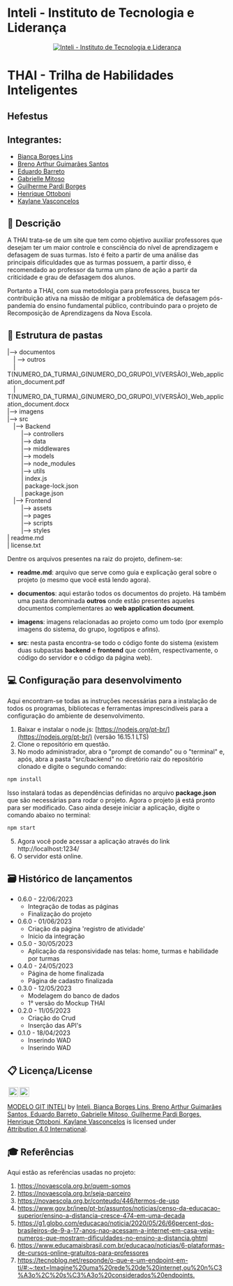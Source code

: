 # Inteli - Instituto de Tecnologia e Liderança 

<p align="center">
<a href= "https://www.inteli.edu.br/"><img src="https://www.inteli.edu.br/wp-content/uploads/2021/08/20172028/marca_1-2.png" alt="Inteli - Instituto de Tecnologia e Liderança" border="0"></a>
</p>

# THAI - Trilha de Habilidades Inteligentes

## Hefestus

## Integrantes: 
- <a href="https://www.linkedin.com/in/bianca-borges-969586206/">Bianca Borges Lins</a>
- <a href="https://www.linkedin.com/in/breno-santos-0843131b8/">Breno Arthur Guimarães Santos</a>
- <a href="https://www.linkedin.com/in/eduardosbarreto/">Eduardo Barreto</a> 
- <a href="https://www.linkedin.com/in/gabrielle-mitoso-6253a219b/">Gabrielle Mitoso</a> 
- <a href="https://www.linkedin.com/in/guilherme-pardi-87b815264/">Guilherme Pardi Borges</a>
- <a href="https://www.linkedin.com/in/henrique-ottoboni-magalh%C3%A3es-77b950264">Henrique Ottoboni</a> 
- <a href="https://www.linkedin.com/in/kaylanevasconcelos/">Kaylane Vasconcelos</a>

## 📝 Descrição

A THAI trata-se de um site que tem como objetivo auxiliar professores que desejam ter um maior controle e consciência do nível de aprendizagem e defasagem de suas turmas. Isto é feito a partir de uma análise das principais dificuldades que as turmas possuem, a partir disso, é recomendado ao professor da turma um plano de ação a partir da criticidade e grau de defasagem dos alunos.

Portanto a THAI, com sua metodologia para professores, busca ter contribuição ativa na missão de mitigar a problemática de defasagem pós-pandemia do ensino fundamental público, contribuindo para o projeto de Recomposição de Aprendizagens da Nova Escola.


## 📁 Estrutura de pastas

|--> documentos<br>
  &emsp;| --> outros <br>
  &emsp;| T(NUMERO_DA_TURMA)_G(NUMERO_DO_GRUPO)_V(VERSÃO)_Web_application_document.pdf<br>
  &emsp;| T(NUMERO_DA_TURMA)_G(NUMERO_DO_GRUPO)_V(VERSÃO)_Web_application_document.docx<br>
|--> imagens<br>
|--> src<br>
  &emsp;|--> Backend<br>
    &emsp; &emsp;|--> controllers<br>
    &emsp; &emsp;|--> data<br>
    &emsp; &emsp;|--> middlewares<br>
    &emsp; &emsp;|--> models<br>
    &emsp; &emsp;|--> node_modules<br>
    &emsp; &emsp;|--> utils<br>
    &emsp; &emsp;| index.js<br>
    &emsp; &emsp;| package-lock.json<br>
    &emsp; &emsp;| package.json<br>
  &emsp;|--> Frontend<br>
    &emsp; &emsp;|--> assets<br>
    &emsp; &emsp;|--> pages<br>
    &emsp; &emsp;|--> scripts<br>
    &emsp; &emsp;|--> styles<br>
| readme.md<br>
| license.txt

Dentre os arquivos presentes na raiz do projeto, definem-se:

- <b>readme.md</b>: arquivo que serve como guia e explicação geral sobre o projeto (o mesmo que você está lendo agora).

- <b>documentos</b>: aqui estarão todos os documentos do projeto. Há também uma pasta denominada <b>outros</b> onde estão presentes aqueles documentos complementares ao <b>web application document</b>.

- <b>imagens</b>: imagens relacionadas ao projeto como um todo (por exemplo imagens do sistema, do grupo, logotipos e afins).

- <b>src</b>: nesta pasta encontra-se todo o código fonte do sistema (existem duas subpastas <b>backend</b> e <b>frontend</b> que contêm, respectivamente, o código do servidor e o código da página web).

## 💻 Configuração para desenvolvimento

Aqui encontram-se todas as instruções necessárias para a instalação de todos os programas, bibliotecas e ferramentas imprescindíveis para a configuração do ambiente de desenvolvimento.

1.  Baixar e instalar o node.js:  [https://nodejs.org/pt-br/](https://nodejs.org/pt-br/) (versão 16.15.1 LTS)
2. Clone o repositório em questão.
3.  No modo administrador, abra o "prompt de comando" ou o "terminal" e, após,  abra a pasta "src/backend" no diretório raiz do repositório clonado e digite o segundo comando:

```sh
npm install
```

Isso instalará todas as dependências definidas no arquivo <b>package.json</b> que são necessárias para rodar o projeto. Agora o projeto já está pronto para ser modificado. Caso ainda deseje iniciar a aplicação, digite o comando abaixo no terminal:

```sh
npm start
```
5. Agora você pode acessar a aplicação através do link http://localhost:1234/
6. O servidor está online.


## 🗃 Histórico de lançamentos

* 0.6.0 - 22/06/2023
    * Integração de todas as páginas
    * Finalização do projeto
* 0.6.0 - 01/06/2023
    * Criação da página 'registro de atividade'
    * Inicio da integração
* 0.5.0 - 30/05/2023
    * Aplicação da responsividade nas telas: home, turmas e habilidade por turmas
* 0.4.0 - 24/05/2023
    * Página de home finalizada
    * Página de cadastro finalizada
* 0.3.0 - 12/05/2023
    * Modelagem do banco de dados
    * 1° versão do Mockup THAI
* 0.2.0 - 11/05/2023
    * Criação do Crud
    * Inserção das API's
* 0.1.0 - 18/04/2023
    * Inserindo WAD
    * Inserindo WAD

## 📋 Licença/License

<img style="height:22px!important;margin-left:3px;vertical-align:text-bottom;" src="https://mirrors.creativecommons.org/presskit/icons/cc.svg?ref=chooser-v1"><img style="height:22px!important;margin-left:3px;vertical-align:text-bottom;" src="https://mirrors.creativecommons.org/presskit/icons/by.svg?ref=chooser-v1"><p xmlns:cc="http://creativecommons.org/ns#" xmlns:dct="http://purl.org/dc/terms/"><a property="dct:title" rel="cc:attributionURL" href="https://github.com/Spidus/Teste_Final_1">MODELO GIT INTELI</a> by <a rel="cc:attributionURL dct:creator" property="cc:attributionName" href="https://www.yggbrasil.com.br/vr">Inteli, Bianca Borges Lins, Breno Arthur Guimarães Santos, Eduardo Barreto, Gabrielle Mitoso, Guilherme Pardi Borges, Henrique Ottoboni, Kaylane Vasconcelos</a> is licensed under <a href="http://creativecommons.org/licenses/by/4.0/?ref=chooser-v1" target="_blank" rel="license noopener noreferrer" style="display:inline-block;">Attribution 4.0 International</a>.</p>

## 🎓 Referências

Aqui estão as referências usadas no projeto:

1. <https://novaescola.org.br/quem-somos>
2. <https://novaescola.org.br/seja-parceiro>
3. <https://novaescola.org.br/conteudo/446/termos-de-uso>
4. <https://www.gov.br/inep/pt-br/assuntos/noticias/censo-da-educacao-superior/ensino-a-distancia-cresce-474-em-uma-decada>
5. <https://g1.globo.com/educacao/noticia/2020/05/26/66percent-dos-brasileiros-de-9-a-17-anos-nao-acessam-a-internet-em-casa-veja-numeros-que-mostram-dificuldades-no-ensino-a-distancia.ghtml>
6. <https://www.educamaisbrasil.com.br/educacao/noticias/6-plataformas-de-cursos-online-gratuitos-para-professores>
7. <https://tecnoblog.net/responde/o-que-e-um-endpoint-em-ti/#:~:text=Imagine%20uma%20rede%20de%20internet,ou%20n%C3%A3o%2C%20s%C3%A3o%20considerados%20endpoints.>